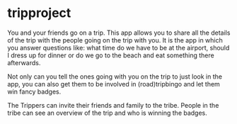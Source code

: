# tripproject
You and your friends go on a trip. This app allows you to share all the details of the trip with the people going on the trip with you.
It is the app in which you answer questions like: what time do we have to be at the airport, should I dress up for dinner or do we go to the beach and eat something there afterwards. 

Not only can you tell the ones going with you on the trip to just look in the app, you can also get them to be involved in (road)tripbingo and let them win fancy badges. 

The Trippers can invite their friends and family to the tribe. People in the tribe can see an overview of the trip and who is winning the badges.
